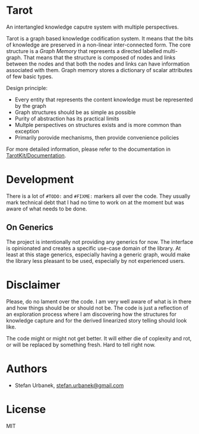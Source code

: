# Tarot

An intertangled knowledge caputre system with multiple perspectives.

Tarot is a graph based knowledge codification system. It means that the
bits of knowledge are preserved in a non-linear inter-connected form. The core
structure is a _Graph Memory_ that represents a directed labelled multi-graph.
That means that the structure is composed of nodes and links between the nodes
and that both the nodes and links can have information associated with them.
Graph memory stores a dictionary of scalar attributes of few basic types.

Design principle:

- Every entity that represents the content knowledge must be represented by the
  graph
- Graph structures should be as simple as possible
- Purity of abstraction has its practical limits
- Multple perspectives on structures exists and is more common than exception
- Primarily porovide mechanisms, then provide convenience policies


For more detailed information, please refer to the documentation in
[TarotKit/Documentation](TarotKit/Documentation).

# Development

There is a lot of `#TODO:` and `#FIXME:` markers all over the code. They usually
mark technical debt that I had no time to work on at the moment but was aware
of what needs to be done.

## On Generics

The project is intentionally not providing any generics for now. The interface
is opinionated and creates a specific use-case domain of the library. At least 
at this stage generics, especially having a generic graph, would make the
library less pleasant to be used, especially by not experienced users. 

# Disclaimer

Please, do no lament over the code. I am very well aware of what is in there and
how things should be or should not be. The code is just a reflection of
an exploration process where I am discovering how the structures for knowledge 
capture and for the derived linearized story telling should look like.

The code might or might not get better. It will either die of coplexity and
rot, or will be replaced by something fresh. Hard to tell right now.


# Authors

- Stefan Urbanek, stefan.urbanek@gmail.com

# License

MIT
